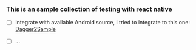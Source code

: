 ### This is an sample collection of testing with react native

- [ ] Integrate with available Android source, I tried to integrate to this one: [Dagger2Sample](https://github.com/truongngoclinh/android_dagger2_sample)

- [ ] ...


